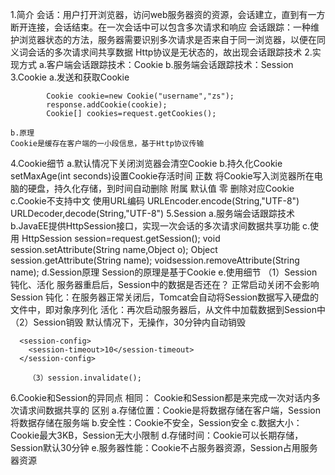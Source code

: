 1.简介
    会话：用户打开浏览器，访问web服务器资的资源，会话建立，直到有一方断开连接，会话结束。在一次会话中可以包含多次请求和响应
    会话跟踪：一种维护浏览器状态的方法，服务器需要识别多次请求是否来自于同一浏览器，以便在同义词会话的多次请求间共享数据
    Http协议是无状态的，故出现会话跟踪技术
2.实现方式
    a.客户端会话跟踪技术：Cookie
    b.服务端会话跟踪技术：Session
3.Cookie
    a.发送和获取Cookie
```
        Cookie cookie=new Cookie("username","zs");
        response.addCookie(cookie);
        Cookie[] cookies=request.getCookies();
```
    b.原理
    Cookie是缓存在客户端的一小段信息，基于Http协议传输
4.Cookie细节
    a.默认情况下关闭浏览器会清空Cookie
    b.持久化Cookie
        setMaxAge(int seconds)设置Cookie存活时间
            正数 将Cookie写入浏览器所在电脑的硬盘，持久化存储，到时间自动删除
            附属 默认值
            零 删除对应Cookie
    c.Cookie不支持中文
        使用URL编码
        URLEncoder.encode(String,"UTF-8")
        URLDecoder,decode(String,"UTF-8")
5.Session
    a.服务端会话跟踪技术
    b.JavaEE提供HttpSession接口，实现一次会话的多次请求间数据共享功能
    c.使用
        HttpSession session=request.getSession();
        void session.setAttribute(String name,Object o);
        Object session.getAttribute(String name);
        voidsession.removeAttribute(String name);
    d.Session原理
        Session的原理是基于Cookie
    e.使用细节
        （1）Session钝化、活化
            服务器重启后，Session中的数据是否还在？
            正常启动关闭不会影响Session
            钝化：在服务器正常关闭后，Tomcat会自动将Session数据写入硬盘的文件中，即对象序列化
            活化：再次启动服务器后，从文件中加载数据到Session中
        （2）Session销毁
            默认情况下，无操作，30分钟内自动销毁
```
  <session-config>
    <session-timeout>10</session-timeout>
  </session-config>
```
        （3）session.invalidate();
6.Cookie和Session的异同点
    相同：
        Cookie和Session都是来完成一次对话内多次请求间数据共享的
    区别
        a.存储位置：Cookie是将数据存储在客户端，Session将数据存储在服务端
        b.安全性：Cookie不安全，Session安全
        c.数据大小：Cookie最大3KB，Session无大小限制
        d.存储时间：Cookie可以长期存储，Session默认30分钟
        e.服务器性能：Cookie不占服务器资源，Session占用服务器资源
